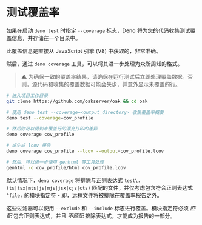 # 测试覆盖率

如果在启动 `deno test` 时指定 `--coverage` 标志，Deno
将为您的代码收集测试覆盖信息，并存储在一个目录中。

此覆盖信息是直接从 JavaScript 引擎 (V8) 中获取的，非常准确。

然后，通过 `deno coverage` 工具，可以将其进一步处理为众所周知的格式。

> ⚠️
> 为确保一致的覆盖率结果，请确保在运行测试后立即处理覆盖数据。否则，源代码和收集的覆盖数据可能会失步，并意外显示未覆盖的行。

```bash
# 进入项目工作目录
git clone https://github.com/oakserver/oak && cd oak

# 使用 deno test --coverage=<output_directory> 收集覆盖率概要
deno test --coverage=cov_profile

# 然后你可以得到未覆盖行的漂亮打印的差异
deno coverage cov_profile

# 或生成 lcov 报告
deno coverage cov_profile --lcov --output=cov_profile.lcov

# 然后，可以进一步使用 genhtml 等工具处理
genhtml -o cov_profile/html cov_profile.lcov
```

默认情况下，`deno coverage` 将排除与正则表达式
`test\.(ts|tsx|mts|js|mjs|jsx|cjs|cts)` 匹配的文件，并仅考虑包含符合正则表达式
`^file:` 的模块指定符 - 即，远程文件将被排除在覆盖率报告之外。

这些过滤器可以使用 `--exclude` 和 `--include` 标志进行覆盖。模块指定符必须
_匹配_ 包含正则表达式，并且 _不匹配_ 排除表达式，才能成为报告的一部分。
